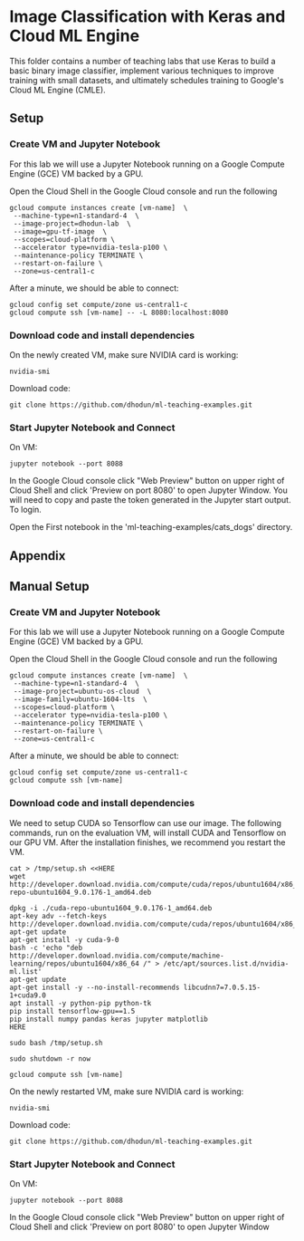 # Image Classification with Keras and Cloud ML Engine

This folder contains a number of teaching labs that use Keras to build a basic binary image classifier, implement various techniques to improve training with small datasets, and ultimately schedules training to Google's Cloud ML Engine (CMLE).


## Setup

### Create VM and Jupyter Notebook

For this lab we will use a Jupyter Notebook running on a Google Compute Engine (GCE) VM backed by a GPU.

Open the Cloud Shell in the Google Cloud console and run the following 

```
gcloud compute instances create [vm-name]  \
 --machine-type=n1-standard-4  \
 --image-project=dhodun-lab  \
 --image=gpu-tf-image  \
 --scopes=cloud-platform \
 --accelerator type=nvidia-tesla-p100 \
 --maintenance-policy TERMINATE \
 --restart-on-failure \
 --zone=us-central1-c
```

After a minute, we should be able to connect: 

```
gcloud config set compute/zone us-central1-c
gcloud compute ssh [vm-name] -- -L 8080:localhost:8080
```

### Download code and install dependencies


On the newly created VM, make sure NVIDIA card is working:
```
nvidia-smi
```

Download code:
```
git clone https://github.com/dhodun/ml-teaching-examples.git
```

### Start Jupyter Notebook and Connect

On VM:
```
jupyter notebook --port 8088
```

In the Google Cloud console click "Web Preview" button on upper right of Cloud Shell and click 'Preview on port 8080' to open Jupyter Window. You will need to copy and paste the token generated in the Jupyter start output. To login.

Open the First notebook in the 'ml-teaching-examples/cats_dogs' directory.


## Appendix

## Manual Setup

### Create VM and Jupyter Notebook

For this lab we will use a Jupyter Notebook running on a Google Compute Engine (GCE) VM backed by a GPU.

Open the Cloud Shell in the Google Cloud console and run the following 

```
gcloud compute instances create [vm-name]  \
 --machine-type=n1-standard-4  \
 --image-project=ubuntu-os-cloud  \
 --image-family=ubuntu-1604-lts  \
 --scopes=cloud-platform \
 --accelerator type=nvidia-tesla-p100 \
 --maintenance-policy TERMINATE \
 --restart-on-failure \
 --zone=us-central1-c
```

After a minute, we should be able to connect: 

```
gcloud config set compute/zone us-central1-c
gcloud compute ssh [vm-name]
```

### Download code and install dependencies

We need to setup CUDA so Tensorflow can use our image.  The following commands,
run on the evaluation VM, will install CUDA and Tensorflow on our GPU VM. After 
the installation finishes, we recommend you restart the VM.

```
cat > /tmp/setup.sh <<HERE
wget http://developer.download.nvidia.com/compute/cuda/repos/ubuntu1604/x86_64/cuda-repo-ubuntu1604_9.0.176-1_amd64.deb

dpkg -i ./cuda-repo-ubuntu1604_9.0.176-1_amd64.deb
apt-key adv --fetch-keys http://developer.download.nvidia.com/compute/cuda/repos/ubuntu1604/x86_64/7fa2af80.pub
apt-get update
apt-get install -y cuda-9-0
bash -c 'echo "deb http://developer.download.nvidia.com/compute/machine-learning/repos/ubuntu1604/x86_64 /" > /etc/apt/sources.list.d/nvidia-ml.list'
apt-get update
apt-get install -y --no-install-recommends libcudnn7=7.0.5.15-1+cuda9.0
apt install -y python-pip python-tk
pip install tensorflow-gpu==1.5
pip install numpy pandas keras jupyter matplotlib
HERE

sudo bash /tmp/setup.sh
```

```
sudo shutdown -r now
```

```
gcloud compute ssh [vm-name]
```

On the newly restarted VM, make sure NVIDIA card is working:
```
nvidia-smi
```

Download code:
```
git clone https://github.com/dhodun/ml-teaching-examples.git
```

### Start Jupyter Notebook and Connect

On VM:
```
jupyter notebook --port 8088
```

In the Google Cloud console click "Web Preview" button on upper right of Cloud Shell and click 'Preview on port 8080' to open Jupyter Window